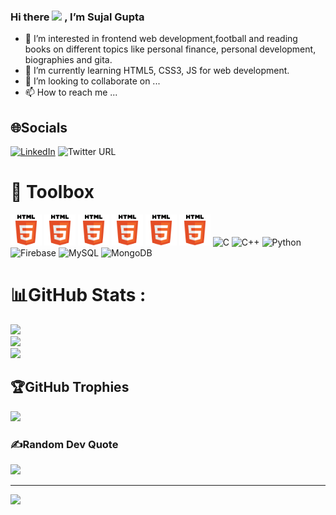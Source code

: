 ### Hi there <img src="https://raw.githubusercontent.com/MartinHeinz/MartinHeinz/master/wave.gif" width="30px"> , I’m Sujal Gupta
- 👀 I’m interested in frontend web development,football and reading books on different topics like personal finance, personal development, biographies and gita.
- 🌱 I’m currently learning HTML5, CSS3, JS for web development.
- 💞️ I’m looking to collaborate on ...
- 📫 How to reach me ...




## 🌐Socials
[![LinkedIn](https://img.shields.io/badge/LinkedIn-%230077B5.svg?logo=linkedin&logoColor=white)](https://linkedin.com/in/sujalgupta244/)  ![Twitter URL](https://img.shields.io/twitter/url?label=twitter&style=social&url=https%3A%2F%2Ftwitter.com%2FSujalGupta244)

# 🧰 Toolbox
<img src="https://github.com/devicons/devicon/blob/master/icons/html5/html5-original-wordmark.svg" alt="HTML5 Logo" width="50px" height="50px"> <img src="https://github.com/devicons/devicon/blob/master/icons/html5/html5-original-wordmark.svg" alt="HTML5 Logo" width="50px" height="50px"> <img src="https://github.com/devicons/devicon/blob/master/icons/html5/html5-original-wordmark.svg" alt="HTML5 Logo" width="50px" height="50px"> <img src="https://github.com/devicons/devicon/blob/master/icons/html5/html5-original-wordmark.svg" alt="HTML5 Logo" width="50px" height="50px"> <img src="https://github.com/devicons/devicon/blob/master/icons/html5/html5-original-wordmark.svg" alt="HTML5 Logo" width="50px" height="50px"> <img src="https://github.com/devicons/devicon/blob/master/icons/html5/html5-original-wordmark.svg" alt="HTML5 Logo" width="50px" height="50px">
![C](https://img.shields.io/badge/c-%2300599C.svg?style=for-the-badge&logo=c&logoColor=white) ![C++](https://img.shields.io/badge/c++-%2300599C.svg?style=for-the-badge&logo=c%2B%2B&logoColor=white) ![Python](https://img.shields.io/badge/python-3670A0?style=for-the-badge&logo=python&logoColor=ffdd54) ![Firebase](https://img.shields.io/badge/firebase-%23039BE5.svg?style=for-the-badge&logo=firebase) ![MySQL](https://img.shields.io/badge/mysql-%2300f.svg?style=for-the-badge&logo=mysql&logoColor=white) ![MongoDB](https://img.shields.io/badge/MongoDB-%234ea94b.svg?style=for-the-badge&logo=mongodb&logoColor=white)


# 📊GitHub Stats :
![](https://github-readme-stats.vercel.app/api?username=AnuragProg&theme=dark&hide_border=true&include_all_commits=true&count_private=false)<br/>
![](https://github-readme-streak-stats.herokuapp.com/?user=AnuragProg&theme=dark&hide_border=true)<br/>
![](https://github-readme-stats.vercel.app/api/top-langs/?username=AnuragProg&theme=dark&hide_border=true&include_all_commits=true&count_private=false&layout=compact)

## 🏆GitHub Trophies
![](https://github-profile-trophy.vercel.app/?username=AnuragProg&theme=onedark&no-frame=false&no-bg=false&margin-w=4)

### ✍️Random Dev Quote
![](https://quotes-github-readme.vercel.app/api?type=horizontal&theme=dark)

---
[![](https://visitcount.itsvg.in/api?id=AnuragProg&icon=0&color=1)](https://visitcount.itsvg.in)

<!---
SujalGupta244/SujalGupta244 is a ✨ special ✨ repository because its `README.md` (this file) appears on your GitHub profile.
You can click the Preview link to take a look at your changes.
--->
